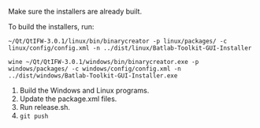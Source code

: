 Make sure the installers are already built.

To build the installers, run:

```
~/Qt/QtIFW-3.0.1/linux/bin/binarycreator -p linux/packages/ -c linux/config/config.xml -n ../dist/linux/Batlab-Toolkit-GUI-Installer

wine ~/Qt/QtIFW-3.0.1/windows/bin/binarycreator.exe -p windows/packages/ -c windows/config/config.xml -n ../dist/windows/Batlab-Toolkit-GUI-Installer.exe
```

1. Build the Windows and Linux programs.
2. Update the package.xml files.
3. Run release.sh.
4. `git push`
